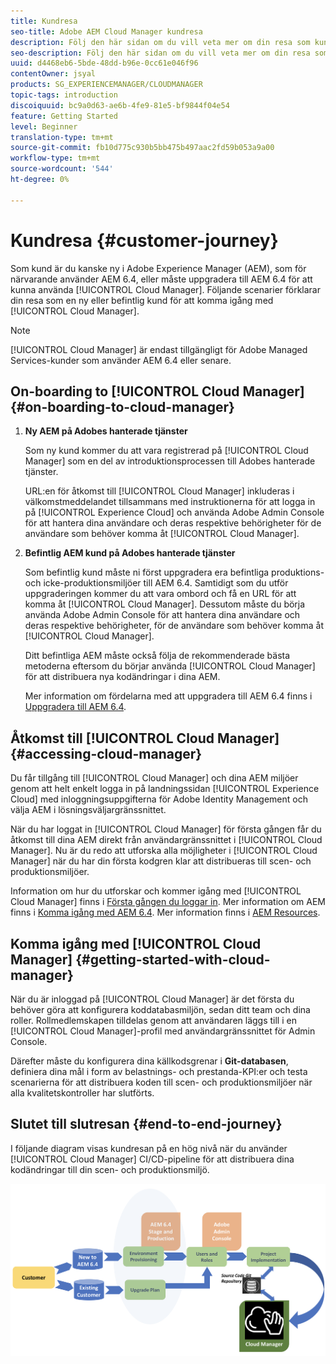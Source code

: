 ```yaml
---
title: Kundresa
seo-title: Adobe AEM Cloud Manager kundresa
description: Följ den här sidan om du vill veta mer om din resa som kund för att komma igång med Cloud Manager.
seo-description: Följ den här sidan om du vill veta mer om din resa som kund för att komma igång med Adobe AEM Cloud Manager.
uuid: d4468eb6-5bde-48dd-b96e-0cc61e046f96
contentOwner: jsyal
products: SG_EXPERIENCEMANAGER/CLOUDMANAGER
topic-tags: introduction
discoiquuid: bc9a0d63-ae6b-4fe9-81e5-bf9844f04e54
feature: Getting Started
level: Beginner
translation-type: tm+mt
source-git-commit: fb10d775c930b5bb475b497aac2fd59b053a9a00
workflow-type: tm+mt
source-wordcount: '544'
ht-degree: 0%

---
```



# Kundresa {#customer-journey}

Som kund är du kanske ny i Adobe Experience Manager (AEM), som för närvarande använder AEM 6.4, eller måste uppgradera till AEM 6.4 för att kunna använda [!UICONTROL Cloud Manager]. Följande scenarier förklarar din resa som en ny eller befintlig kund för att komma igång med [!UICONTROL Cloud Manager].

>[!NOTE]
>
>[!UICONTROL Cloud Manager] är endast tillgängligt för Adobe Managed Services-kunder som använder AEM 6.4 eller senare.

## On-boarding to [!UICONTROL Cloud Manager]{#on-boarding-to-cloud-manager}

1. **Ny AEM på Adobes hanterade tjänster**

   Som ny kund kommer du att vara registrerad på [!UICONTROL Cloud Manager] som en del av introduktionsprocessen till Adobes hanterade tjänster.

   URL:en för åtkomst till [!UICONTROL Cloud Manager] inkluderas i välkomstmeddelandet tillsammans med instruktionerna för att logga in på [!UICONTROL Experience Cloud] och använda Adobe Admin Console för att hantera dina användare och deras respektive behörigheter för de användare som behöver komma åt [!UICONTROL Cloud Manager].

1. **Befintlig AEM kund på Adobes hanterade tjänster**

   Som befintlig kund måste ni först uppgradera era befintliga produktions- och icke-produktionsmiljöer till AEM 6.4. Samtidigt som du utför uppgraderingen kommer du att vara ombord och få en URL för att komma åt [!UICONTROL Cloud Manager]. Dessutom måste du börja använda Adobe Admin Console för att hantera dina användare och deras respektive behörigheter, för de användare som behöver komma åt [!UICONTROL Cloud Manager].

   Ditt befintliga AEM måste också följa de rekommenderade bästa metoderna eftersom du börjar använda [!UICONTROL Cloud Manager] för att distribuera nya kodändringar i dina AEM.

   Mer information om fördelarna med att uppgradera till AEM 6.4 finns i [Uppgradera till AEM 6.4](https://helpx.adobe.com/experience-manager/6-4/sites/deploying/using/upgrade.html).

## Åtkomst till [!UICONTROL Cloud Manager] {#accessing-cloud-manager}

Du får tillgång till [!UICONTROL Cloud Manager] och dina AEM miljöer genom att helt enkelt logga in på landningssidan [!UICONTROL Experience Cloud] med inloggningsuppgifterna för Adobe Identity Management och välja AEM i lösningsväljargränssnittet.

När du har loggat in [!UICONTROL Cloud Manager] för första gången får du åtkomst till dina AEM direkt från användargränssnittet i [!UICONTROL Cloud Manager]. Nu är du redo att utforska alla möjligheter i [!UICONTROL Cloud Manager] när du har din första kodgren klar att distribueras till scen- och produktionsmiljöer.

Information om hur du utforskar och kommer igång med [!UICONTROL Cloud Manager] finns i [Första gången du loggar in](first-time-login.md). Mer information om AEM finns i [Komma igång med AEM 6.4](https://helpx.adobe.com/experience-manager/6-4/sites/deploying/using/deploy.html). Mer information finns i [AEM Resources](https://www.adobe.com/marketing-cloud/experience-manager/resources.html?promoid=759X6WV8&amp;mv=other).

## Komma igång med [!UICONTROL Cloud Manager] {#getting-started-with-cloud-manager}

När du är inloggad på [!UICONTROL Cloud Manager] är det första du behöver göra att konfigurera koddatabasmiljön, sedan ditt team och dina roller. Rollmedlemskapen tilldelas genom att användaren läggs till i en [!UICONTROL Cloud Manager]-profil med användargränssnittet för Admin Console.

Därefter måste du konfigurera dina källkodsgrenar i **Git-databasen**, definiera dina mål i form av belastnings- och prestanda-KPI:er och testa scenarierna för att distribuera koden till scen- och produktionsmiljöer när alla kvalitetskontroller har slutförts.

## Slutet till slutresan {#end-to-end-journey}

I följande diagram visas kundresan på en hög nivå när du använder [!UICONTROL Cloud Manager] CI/CD-pipeline för att distribuera dina kodändringar till din scen- och produktionsmiljö.

![](assets/screen_shot_2018-05-15at124004pm.png)

